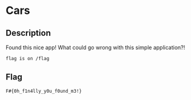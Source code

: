 # Cars

## Description

Found this nice app! What could go wrong with this simple application?!

`flag is on /flag`

## Flag

    F#{0h_f1n4lly_y0u_f0und_m3!}
